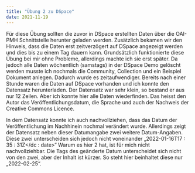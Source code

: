 ```yaml
---
title: "Übung 2 zu DSpace"
date: 2021-11-19
---
```


Für diese Übung sollten die zuvor in DSpace erstellten Daten über die OAI-PMH Schnittstelle herunter geladen werden. Zusätzlich bekamen wir den Hinweis, dass die Daten erst zeitverzögert auf DSpace angezeigt werden und dies bis zu einem Tag dauern kann.  Grundsätzlich funktionierte diese Übung bei mir ohne Probleme, allerdings machte ich sie erst später. Da jedoch alle Daten wöchentlich (samstags) in der DSpace Demo gelöscht werden musste ich nochmals die Community, Collection und ein Beispiel Dokument anlegen. Dadurch wurde es zeitaufwendiger. Bereits nach einer Stunde waren die Daten auf DSpace vorhanden und ich konnte den Datensatz herunterladen. Der Datensatz war sehr klein, so bestand er aus nur 12 Zeilen. Aber ich konnte hier alle Daten wiederfinden. Das heisst den Autor das Veröffentlichungsdatum, die Sprache und auch der Nachweis der Creative Commons Licence. 

In dem Datensatz konnte ich auch nachvollziehen, dass das Datum der Veröffentlichung im Nachhinein nochmal verändert wurde. Allerdings zeigt der Datensatz neben dieser Datumangabe zwei weitere Datum-Angaben. Diese zwei unterscheiden sich jedoch nicht voneinander „<dc : date>2022-01-16T17 : 35 : 31Z</dc : date>“ Warum es hier 2 hat, ist für mich nicht nachvollziehbar. Die Tags des geänderte Datum unterscheidet sich nicht von den zwei, aber der Inhalt ist kürzer. So steht hier beinhaltet diese nur „2022-02-25“. 
